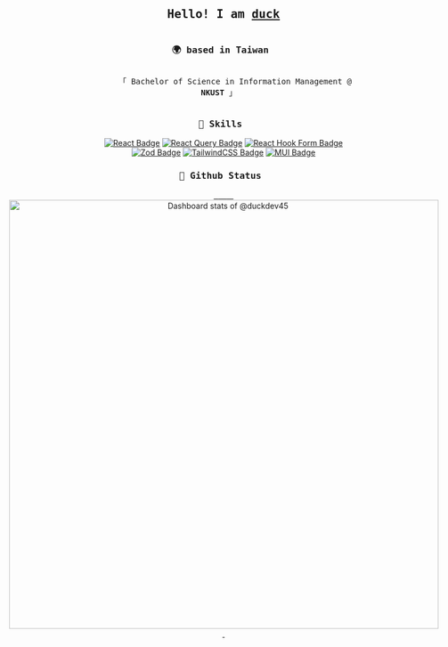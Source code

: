 <div align="center" style="display: flex; flex-direction: column; align-items: center;">

<h2><samp>Hello! I
am <b><a rel="nofollow noopener noreferrer" target="_blank" href="https://duckdev45.github.io/cv-yt-pages/">
duck</a></b></samp></h2>

  <h3>
    <samp>
  🌍 based in Taiwan
    </samp>
  </h3>
  <p>
    <samp>
      「 Bachelor of Science in Information Management @ <b>NKUST</b> 」
    </samp>
  </p>

  <h3>
    <samp>
  🔧 Skills
    </samp>
  </h3>

  <div>
    <a href="#"><img src="https://img.shields.io/badge/-React-61DBFB?style=for-the-badge&labelColor=black&logo=react&logoColor=61DBFB" alt="React Badge"></a>
    <a href="#"><img src="https://img.shields.io/badge/-React%20Query-FF4154?style=for-the-badge&logo=react%20query&logoColor=white" alt="React Query Badge"></a>
    <a href="#"><img src="https://img.shields.io/badge/React%20Hook%20Form-%23EC5990.svg?style=for-the-badge&logo=reacthookform&logoColor=white" alt="React Hook Form Badge"></a>
    <a href="#"><img src="https://img.shields.io/badge/zod-%233068b7.svg?style=for-the-badge&logo=zod&logoColor=white" alt="Zod Badge"></a>
    <a href="#"><img src="https://img.shields.io/badge/tailwindcss-%2338B2AC.svg?style=for-the-badge&logo=tailwind-css&logoColor=white" alt="TailwindCSS Badge"></a>
    <a href="#"><img src="https://img.shields.io/badge/MUI-%230081CB.svg?style=for-the-badge&logo=mui&logoColor=white" alt="MUI Badge"></a>
  </div>

  <h3>
    <samp>
  🌟 Github Status
    </samp>
  </h3>

  <a href="https://next.ossinsight.io/widgets/official/compose-user-dashboard-stats?user_id=70175763" target="_blank">
    <picture>
      <source media="(prefers-color-scheme: dark)" srcset="https://next.ossinsight.io/widgets/official/compose-user-dashboard-stats/thumbnail.png?user_id=70175763&image_size=auto&color_scheme=dark" width="771" height="auto">
      <img alt="Dashboard stats of @duckdev45" src="https://next.ossinsight.io/widgets/official/compose-user-dashboard-stats/thumbnail.png?user_id=70175763&image_size=auto&color_scheme=light" width="771" height="auto">
    </picture>
  </a>

</div>
